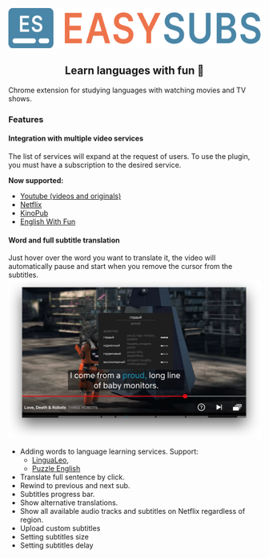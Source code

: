 <p align="center">
  <img height="80" src="./logo.png">
</p>
<p align="center">
  <h2 align="center">Learn languages with fun 🎉</h2>
</p>

Chrome extension for studying languages with watching movies and TV shows.

### Features

#### Integration with multiple video services

The list of services will expand at the request of users.
To use the plugin, you must have a subscription to the desired service.

**Now supported:**

- [Youtube (videos and originals)](https://www.youtube.com)
- [Netflix](https://www.netflix.com)
- [KinoPub](https://kino.pub)
- [English With Fun](https://english-with-fun.com)

#### Word and full subtitle translation

Just hover over the word you want to translate it, the video will automatically pause and start when you remove the cursor from the subtitles.
![word translation](screenshots/word.png)

- Adding words to language learning services.
  Support:
  - [LinguaLeo](https://lingualeo.com),
  - [Puzzle English](https://puzzle-english.com)
- Translate full sentence by click.
- Rewind to previous and next sub.
- Subtitles progress bar.
- Show alternative translations.
- Show all available audio tracks and subtitles on Netflix regardless of region.
- Upload custom subtitles
- Setting subtitles size
- Setting subtitles delay
